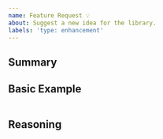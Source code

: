 ```yaml
---
name: Feature Request 💡
about: Suggest a new idea for the library.
labels: 'type: enhancement'
---
```


<!--
Thank you for using `✨ polished` in your project. Submitting feature requests helps us understand what the community may see out of the library. Be sure to search issues before submitting.

Please fill out this template with all the information you have so we can
better understand the feature request.
-->

## Summary

<!-- Please provide a brief summary of the proposed feature or enhancement -->

## Basic Example

<!-- If the proposal involves a new or changed API, please include a basic code example. Omit this section if it's not applicable. -->

```javascript

```

## Reasoning

<!-- Please provide a description of the potential use cases. -->

